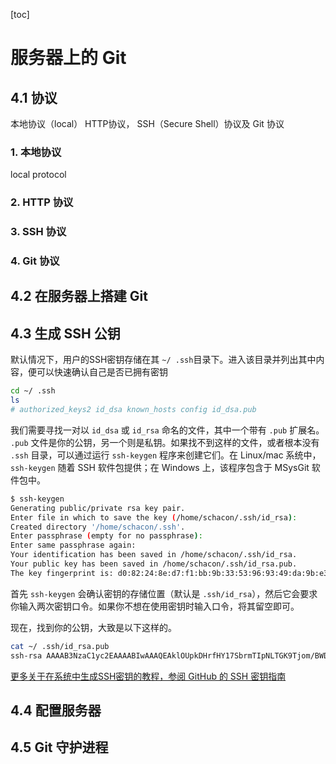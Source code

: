 [toc]

# 服务器上的 Git

## 4.1 协议

本地协议（local） HTTP协议， SSH（Secure Shell）协议及 Git 协议

### 1. 本地协议

local protocol

### 2. HTTP 协议

### 3. SSH 协议

### 4. Git 协议

## 4.2 在服务器上搭建 Git

## 4.3 生成 SSH 公钥

默认情况下，用户的SSH密钥存储在其 `~/ .ssh`目录下。进入该目录并列出其中内容，便可以快速确认自己是否已拥有密钥

```bash
cd ~/ .ssh
ls
# authorized_keys2 id_dsa known_hosts config id_dsa.pub
```

我们需要寻找一对以 `id_dsa` 或 `id_rsa` 命名的文件，其中一个带有 `.pub` 扩展名。 `.pub` 文件是你的公钥，另一个则是私钥。如果找不到这样的文件，或者根本没有 `.ssh` 目录，可以通过运行 `ssh-keygen` 程序来创建它们。在 Linux/mac 系统中， `ssh-keygen` 随着 SSH 软件包提供；在 Windows 上，该程序包含于 MSysGit 软件包中。

```bash
$ ssh-keygen 
Generating public/private rsa key pair.
Enter file in which to save the key (/home/schacon/.ssh/id_rsa): 
Created directory '/home/schacon/.ssh'.
Enter passphrase (empty for no passphrase): 
Enter same passphrase again: 
Your identification has been saved in /home/schacon/.ssh/id_rsa. 
Your public key has been saved in /home/schacon/.ssh/id_rsa.pub. 
The key fingerprint is: d0:82:24:8e:d7:f1:bb:9b:33:53:96:93:49:da:9b:e3 schacon@mylaptop.local
```

首先 `ssh-keygen` 会确认密钥的存储位置（默认是 `.ssh/id_rsa`），然后它会要求你输入两次密钥口令。如果你不想在使用密钥时输入口令，将其留空即可。  

现在，找到你的公钥，大致是以下这样的。

```bash
cat ~/ .ssh/id_rsa.pub
ssh-rsa AAAAB3NzaC1yc2EAAAABIwAAAQEAklOUpkDHrfHY17SbrmTIpNLTGK9Tjom/BWDSU GPl+nafzlHDTYW7hdI4yZ5ew18JH4JW9jbhUFrviQzM7xlELEVf4h9lFX5QVkbPppSwg0cda3 Pbv7kOdJ/MTyBlWXFCR+HAo3FXRitBqxiX1nKhXpHAZsMciLq8V6RjsNAQwdsdMFvSlVK/7XA t3FaoJoAsncM1Q9x5+3V0Ww68/eIFmb1zuUFljQJKprrX88XypNDvjYNby6vw/Pb0rwert/En mZ+AW4OZPnTPI89ZPmVMLuayrD2cE86Z/il8b+gw3r3+1nKatmIkjn2so1d01QraTlMqVSsbx NrRFi9wrf+M7Q== schacon@mylaptop.local
```

[更多关于在系统中生成SSH密钥的教程，参阅 GitHub 的 SSH 密钥指南](https://docs.github.com/en/free-pro-team@latest/github/authenticating-to-github/connecting-to-github-with-ssh)

## 4.4 配置服务器

## 4.5 Git 守护进程

